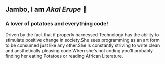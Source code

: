 ## Jambo, I am ***Akal Erupe*** 👋
### A lover of potatoes and everything code!
Driven by the fact that if properly harnessed Technology has the ability
    to stimulate positive change in society.She sees programming as an art form to be consumed  just like any other.She is constantly
     striving to write clean and aesthetically pleasing code.When she's not coding you'll 
     probably finding her eating Potatoes or reading African Literature. 



